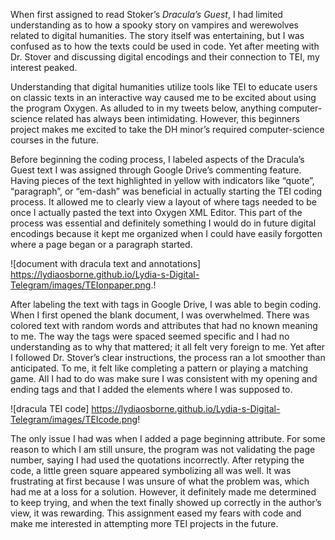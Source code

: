 When first assigned to read Stoker’s _Dracula’s Guest_, I had limited understanding as to how a spooky story on vampires and werewolves related to digital humanities. The story itself was entertaining, but I was confused as to how the texts could be used in code. Yet after meeting with Dr. Stover and discussing digital encodings and their connection to TEI, my interest peaked. 

Understanding that digital humanities utilize tools like TEI to educate users on classic texts in an interactive way caused me to be excited about using the program Oxygen. As alluded to in my tweets below, anything computer-science related has always been intimidating. However, this beginners project makes me excited to take the DH minor’s required computer-science courses in the future.

Before beginning the coding process, I labeled aspects of the Dracula’s Guest text I was assigned through Google Drive’s commenting feature. Having pieces of the text highlighted in yellow with indicators like “quote”, “paragraph”, or “em-dash” was beneficial in actually starting the TEI coding process. It allowed me to clearly view a layout of where tags needed to be once I actually pasted the text into Oxygen XML Editor. This part of the process was essential and definitely something I would do in future digital encodings because it kept me organized when I could have easily forgotten where a page began or a paragraph started.

 ![document with dracula text and annotations] https://lydiaosborne.github.io/Lydia-s-Digital-Telegram/images/TEIonpaper.png.!

After labeling the text with tags in Google Drive, I was able to begin coding. When I first opened the blank document, I was overwhelmed. There was colored text with random words and attributes that had no known meaning to me. The way the tags were spaced seemed specific and I had no understanding as to why that mattered; it all felt very foreign to me. Yet after I followed Dr. Stover’s clear instructions, the process ran a lot smoother than anticipated. To me, it felt like completing a pattern or playing a matching game. All I had to do was make sure I was consistent with my opening and ending tags and that I added the elements where I was supposed to. 

 ![dracula TEI code] https://lydiaosborne.github.io/Lydia-s-Digital-Telegram/images/TEIcode.png!

The only issue I had was when I added a page beginning attribute. For some reason to which I am still unsure, the program was not validating the page number, saying I had used the quotations incorrectly. After retyping the code, a little green square appeared symbolizing all was well. It was frustrating at first because I was unsure of what the problem was, which had me at a loss for a solution. However, it definitely made me determined to keep trying, and when the text finally showed up correctly in the author’s view, it was rewarding. This assignment eased my fears with code and make me interested in attempting more TEI projects in the future.

